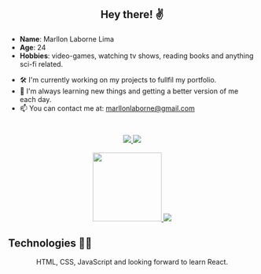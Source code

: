 ## <p align="center"> Hey there! ✌️</p>

* **Name**: Marllon Laborne Lima
* **Age**: 24
* **Hobbies**: video-games, watching tv shows, reading books and anything sci-fi related.

- 🛠️ I'm currently working on my projects to fullfil my portfolio.
- 🚀 I'm always learning new things and getting a better version of me each day.
- 📫 You can contact me at: marllonlaborne@gmail.com
#
<div align="center">
  <a href="https://www.linkedin.com/in/marllonlaborne/" target="_blank">
    <img src="https://img.shields.io/badge/linkedin-%230077B5.svg?style=for-the-badge&logo=linkedin&logoColor=white">
  </a>
  <a href="mailto:marllonlaborne@gmail.com" target="_blank">
    <img src="https://img.shields.io/badge/Gmail-D14836?style=for-the-badge&logo=gmail&logoColor=white">
  </a>
</div>
<br>
<div align="center">
  <a href="https://github.com/marllonlaborne">
    <img height="140em" src="https://github-readme-stats.vercel.app/api?username=marllonlaborne&theme=codeSTACKr&show_icons=true&count_private=true&include_all_commits=true">
    <img src="https://github-readme-stats.vercel.app/api/top-langs/?username=marllonlaborne&theme=codeSTACKr&layout=compact">
  </a>
</div>
    
## Technologies 👨‍💻

<p align="center"> HTML, CSS, JavaScript and looking forward to learn React.</p>
